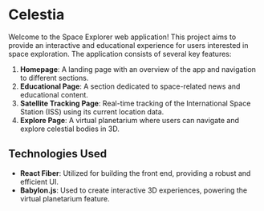 # Celestia

Welcome to the Space Explorer web application! This project aims to provide an interactive and educational experience for users interested in space exploration. The application consists of several key features:

1. **Homepage**: A landing page with an overview of the app and navigation to different sections.
2. **Educational Page**: A section dedicated to space-related news and educational content.
3. **Satellite Tracking Page**: Real-time tracking of the International Space Station (ISS) using its current location data.
4. **Explore Page**: A virtual planetarium where users can navigate and explore celestial bodies in 3D.

## Technologies Used

- **React Fiber**: Utilized for building the front end, providing a robust and efficient UI.
- **Babylon.js**: Used to create interactive 3D experiences, powering the virtual planetarium feature.